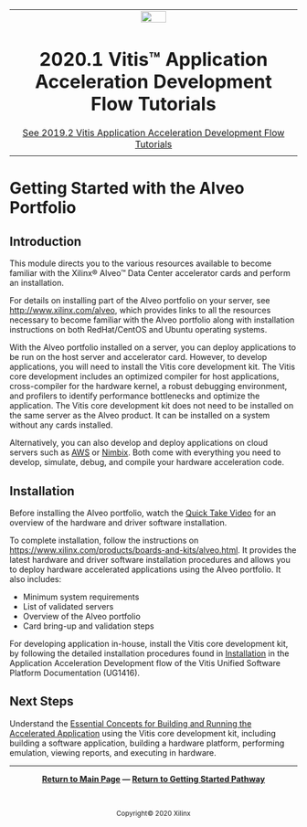 ﻿<table class="sphinxhide">
 <tr>
   <td align="center"><img src="https://www.xilinx.com/content/dam/xilinx/imgs/press/media-kits/corporate/xilinx-logo.png" width="30%"/><h1>2020.1 Vitis™ Application Acceleration Development Flow Tutorials</h1>
   <a href="https://github.com/Xilinx/Vitis-Tutorials/branches/all">See 2019.2 Vitis Application Acceleration Development Flow Tutorials</a>
   </td>
 </tr>
 <tr>
 <td>
 </td>
 </tr>
</table>

# Getting Started with the Alveo Portfolio

## Introduction

This module directs you to the various resources available to become familiar with the Xilinx® Alveo™ Data Center accelerator cards and perform an installation.

For details on installing part of the Alveo portfolio on your server, see http://www.xilinx.com/alveo, which provides links to all the resources necessary to become familiar with the Alveo portfolio along with installation instructions on both RedHat/CentOS and Ubuntu operating systems.

With the Alveo portfolio installed on a server, you can deploy applications to be run on the host server and accelerator card. However, to develop applications, you will need to install the Vitis core development kit. The Vitis core development includes an optimized compiler for host applications, cross-compiler for the hardware kernel, a robust debugging environment, and profilers to identify performance bottlenecks and optimize the application. The Vitis core development kit does not need to be installed on the same server as the Alveo product. It can be installed on a system without any cards installed.

Alternatively, you can also develop and deploy applications on cloud servers such as [AWS](https://aws.amazon.com/ec2/instance-types/f1/) or [Nimbix](https://www.nimbix.net/alveo/). Both come with everything you need to develop, simulate, debug, and compile your hardware acceleration code.

## Installation

Before installing the Alveo portfolio, watch the [Quick Take Video](https://www.xilinx.com/cgi-bin/docs/ndoc?t=video;d=fpga/getting-started-with-alveo-u200-u250.html) for an overview of the hardware and driver software installation.

To complete installation, follow the instructions on https://www.xilinx.com/products/boards-and-kits/alveo.html. It provides the latest hardware and driver software installation procedures and allows you to deploy hardware accelerated applications using the Alveo portfolio. It also includes:

* Minimum system requirements
* List of validated servers
* Overview of the Alveo portfolio
* Card bring-up and validation steps

For developing application in-house, install the Vitis core development kit, by following the detailed installation procedures found in [Installation](https://www.xilinx.com/cgi-bin/docs/rdoc?v=2020.1;t=vitis+doc;d=vhc1571429852245.html) in the Application Acceleration Development flow of the Vitis Unified Software Platform Documentation (UG1416).

## Next Steps

Understand the [Essential Concepts for Building and Running the Accelerated Application](../Pathway3/README.md) using the Vitis core development kit, including building a software application, building a hardware platform, performing emulation, viewing reports, and executing in hardware.
</br>
<hr/>
<p align="center" class="sphinxhide"><b><a href="/README.md">Return to Main Page</a> — <a href="/docs/vitis-getting-started/README.md">Return to Getting Started Pathway</a></b></p>
</br>
<p align="center" class="sphinxhide"><sup>Copyright&copy; 2020 Xilinx</sup></p>
